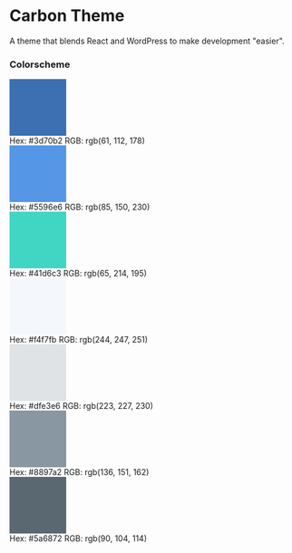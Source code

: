 <!DOCTYPE html>
<html lang="en-us">
    <head>
        <meta charset="UTF-8">

# Carbon Theme

A theme that blends React and WordPress to make development "easier".


### Colorscheme

<div style="width:100px;height:100px;background-color: rgb(61, 112,178);"></div>
Hex: #3d70b2
RGB: rgb(61, 112, 178)

<div style="width:100px;height:100px;background-color: rgb(85, 150, 230);"></div>
Hex: #5596e6 
RGB: rgb(85, 150, 230) 
        
<div style="width:100px;height:100px;background-color: rgb(65, 214, 195);"></div>
Hex: #41d6c3 
RGB: rgb(65, 214, 195) 
                
<div style="width:100px;height:100px;background-color: rgb(244, 247, 251);"></div>
Hex: #f4f7fb 
RGB: rgb(244, 247, 251) 
        
<div style="width:100px;height:100px;background-color: rgb(223, 227, 230);"></div>
Hex: #dfe3e6 
RGB: rgb(223, 227, 230) 
        
<div style="width:100px;height:100px;background-color: rgb(136, 151, 162);"></div>
Hex: #8897a2 
RGB: rgb(136, 151, 162) 
        
<div style="width:100px;height:100px;background-color: rgb(90, 104, 114);"></div>
Hex: #5a6872 
RGB: rgb(90, 104, 114) 


